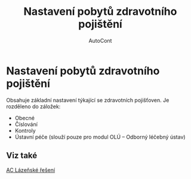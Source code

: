 ﻿---
    title: "Nastavení pobytů zdravotního pojištění"
    author: AutoCont
    ms.date: 04/30/2018
    ms.topic: article
    ms.prod: dynamics-nav-2017
    ms.contentlocale: cs-cz
    ms.lasthandoff: 04/30/2018
---

# Nastavení pobytů zdravotního pojištění

Obsahuje základní nastavení týkající se zdravotních pojišťoven. Je rozděleno do záložek:
-	Obecné
-	Číslování
-	Kontroly
-	Ústavní péče (slouží pouze pro modul OLÚ – Odborný léčebný ústav) 



## <a name="see-also"></a>Viz také
[AC Lázeňské řešení](ac-spa-solution.md)